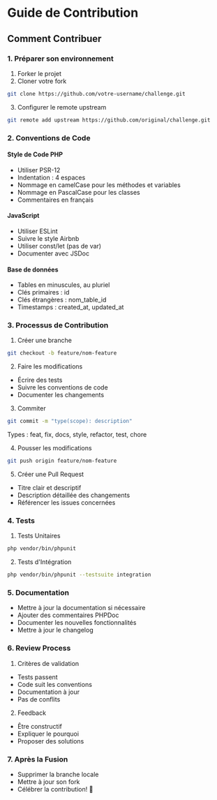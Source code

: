# Guide de Contribution

## Comment Contribuer

### 1. Préparer son environnement

1. Forker le projet
2. Cloner votre fork
```bash
git clone https://github.com/votre-username/challenge.git
```
3. Configurer le remote upstream
```bash
git remote add upstream https://github.com/original/challenge.git
```

### 2. Conventions de Code

#### Style de Code PHP
- Utiliser PSR-12
- Indentation : 4 espaces
- Nommage en camelCase pour les méthodes et variables
- Nommage en PascalCase pour les classes
- Commentaires en français

#### JavaScript
- Utiliser ESLint
- Suivre le style Airbnb
- Utiliser const/let (pas de var)
- Documenter avec JSDoc

#### Base de données
- Tables en minuscules, au pluriel
- Clés primaires : id
- Clés étrangères : nom_table_id
- Timestamps : created_at, updated_at

### 3. Processus de Contribution

1. Créer une branche
```bash
git checkout -b feature/nom-feature
```

2. Faire les modifications
- Écrire des tests
- Suivre les conventions de code
- Documenter les changements

3. Commiter
```bash
git commit -m "type(scope): description"
```
Types : feat, fix, docs, style, refactor, test, chore

4. Pousser les modifications
```bash
git push origin feature/nom-feature
```

5. Créer une Pull Request
- Titre clair et descriptif
- Description détaillée des changements
- Référencer les issues concernées

### 4. Tests

1. Tests Unitaires
```bash
php vendor/bin/phpunit
```

2. Tests d'Intégration
```bash
php vendor/bin/phpunit --testsuite integration
```

### 5. Documentation

- Mettre à jour la documentation si nécessaire
- Ajouter des commentaires PHPDoc
- Documenter les nouvelles fonctionnalités
- Mettre à jour le changelog

### 6. Review Process

1. Critères de validation
- Tests passent
- Code suit les conventions
- Documentation à jour
- Pas de conflits

2. Feedback
- Être constructif
- Expliquer le pourquoi
- Proposer des solutions

### 7. Après la Fusion

- Supprimer la branche locale
- Mettre à jour son fork
- Célébrer la contribution! 🎉
